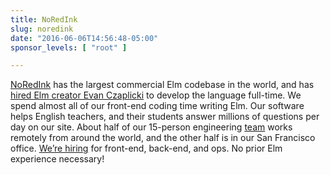 ```yaml
---
title: NoRedInk
slug: noredink
date: "2016-06-06T14:56:48-05:00"
sponsor_levels: [ "root" ]

---
```


[NoRedInk](https://www.noredink.com/jobs) has the largest commercial Elm
codebase in the world, and has
[hired Elm creator Evan Czaplicki](http://tech.noredink.com/post/136615783598/welcome-evan)
to develop the language full-time. We spend almost all of our front-end coding
time writing Elm. Our software helps English teachers, and their students answer
millions of questions per day on our site. About half of our 15-person
engineering [team](http://noredink.com/about/team) works remotely from around
the world, and the other half is in our San Francisco office.
[We’re hiring](https://www.noredink.com/jobs) for front-end, back-end, and ops.
No prior Elm experience necessary!
